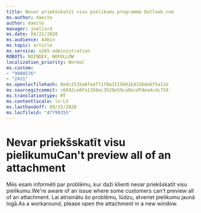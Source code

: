 ```yaml
---
title: Nevar priekšskatīt visu pielikumu programmā Outlook.com
ms.author: daeite
author: daeite
manager: joallard
ms.date: 04/21/2020
ms.audience: Admin
ms.topic: article
ms.service: o365-administration
ROBOTS: NOINDEX, NOFOLLOW
localization_priority: Normal
ms.custom:
- "9000576"
- "2431"
ms.openlocfilehash: 8e8c2535e0fe4f71f0a3115601bd336de6f5a12e
ms.sourcegitcommit: c6692ce0fa1358ec3529e59ca0ecdfdea4cdc759
ms.translationtype: MT
ms.contentlocale: lv-LV
ms.lasthandoff: 09/15/2020
ms.locfileid: "47799355"
---
```

# <a name="cant-preview-all-of-an-attachment"></a><span data-ttu-id="de69c-102">Nevar priekšskatīt visu pielikumu</span><span class="sxs-lookup"><span data-stu-id="de69c-102">Can't preview all of an attachment</span></span>

<span data-ttu-id="de69c-103">Mēs esam informēti par problēmu, kur daži klienti nevar priekšskatīt visu pielikumu.</span><span class="sxs-lookup"><span data-stu-id="de69c-103">We're aware of an issue where some customers can't preview all of an attachment.</span></span> <span data-ttu-id="de69c-104">Lai atrisinātu šo problēmu, lūdzu, atveriet pielikumu jaunā logā.</span><span class="sxs-lookup"><span data-stu-id="de69c-104">As a workaround, please open the attachment in a new window.</span></span>